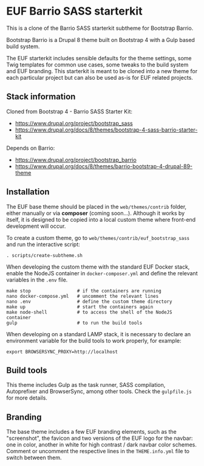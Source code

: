 # EUF Barrio SASS starterkit

This is a clone of the Barrio SASS starterkit subtheme for Bootstrap Barrio.

Bootstrap Barrio is a Drupal 8 theme built on Bootstrap 4 with a Gulp based build system.

The EUF starterkit includes sensible defaults for the theme settings, some Twig templates for common use cases, some tweaks to the build system and EUF branding. This starterkit is meant to be cloned into a new theme for each particular project but can also be used as-is for EUF related projects.

## Stack information

Cloned from Bootstrap 4 - Barrio SASS Starter Kit:

  - https://www.drupal.org/project/bootstrap_sass
  - https://www.drupal.org/docs/8/themes/bootstrap-4-sass-barrio-starter-kit

Depends on Barrio:

  - https://www.drupal.org/project/bootstrap_barrio
  - https://www.drupal.org/docs/8/themes/barrio-bootstrap-4-drupal-89-theme

## Installation

The EUF base theme should be placed in the `web/themes/contrib` folder, either manually or via **composer** (coming soon...). Although it works by itself, it is designed to be copied into a local custom theme where front-end development will occur.

To create a custom theme, go to `web/themes/contrib/euf_bootstrap_sass` and run the interactive script:

    . scripts/create-subtheme.sh

When developing the custom theme with the standard EUF Docker stack, enable the NodeJS container in `docker-composer.yml` and define the relevant variables in the `.env` file.

    make stop                 # if the containers are running
    nano docker-compose.yml   # uncomment the relevant lines
    nano .env                 # define the custom theme directory
    make up                   # start the containers again
    make node-shell           # to access the shell of the NodeJS container
    gulp                      # to run the build tools

When developing on a standard LAMP stack, it is necessary to declare an environment variable for the build tools to work properly, for example:

    export BROWSERSYNC_PROXY=http://localhost

## Build tools

This theme includes Gulp as the task runner, SASS compilation, Autoprefixer and BrowserSync, among other tools. Check the `gulpfile.js` for more details.

## Branding

The base theme includes a few EUF branding elements, such as the "screenshot", the favicon and two versions of the EUF logo for the navbar: one in color, another in white for high contrast / dark navbar color schemes. Comment or uncomment the respective lines in the `THEME.info.yml` file to switch between them.
